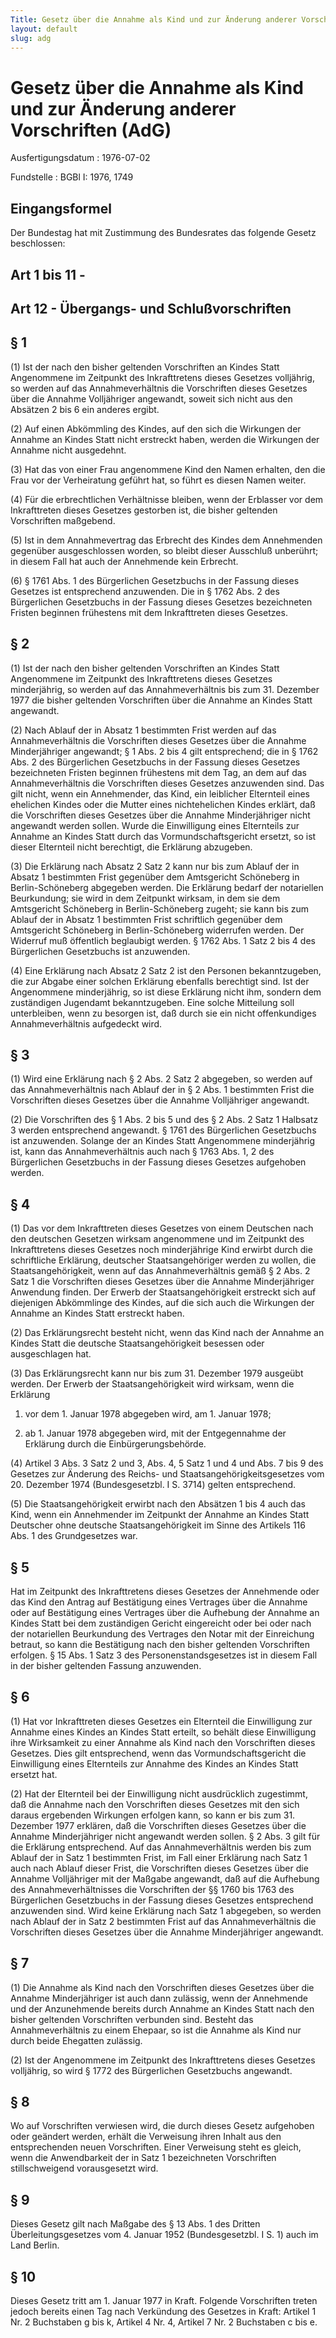 ```yaml
---
Title: Gesetz über die Annahme als Kind und zur Änderung anderer Vorschriften
layout: default
slug: adg
---
```


# Gesetz über die Annahme als Kind und zur Änderung anderer Vorschriften (AdG)

Ausfertigungsdatum
:   1976-07-02

Fundstelle
:   BGBl I: 1976, 1749



## Eingangsformel

Der Bundestag hat mit Zustimmung des Bundesrates das folgende Gesetz
beschlossen:


## Art 1 bis 11 - 



## Art 12 - Übergangs- und Schlußvorschriften



## § 1

(1) Ist der nach den bisher geltenden Vorschriften an Kindes Statt
Angenommene im Zeitpunkt des Inkrafttretens dieses Gesetzes
volljährig, so werden auf das Annahmeverhältnis die Vorschriften
dieses Gesetzes über die Annahme Volljähriger angewandt, soweit sich
nicht aus den Absätzen 2 bis 6 ein anderes ergibt.

(2) Auf einen Abkömmling des Kindes, auf den sich die Wirkungen der
Annahme an Kindes Statt nicht erstreckt haben, werden die Wirkungen
der Annahme nicht ausgedehnt.

(3) Hat das von einer Frau angenommene Kind den Namen erhalten, den
die Frau vor der Verheiratung geführt hat, so führt es diesen Namen
weiter.

(4) Für die erbrechtlichen Verhältnisse bleiben, wenn der Erblasser
vor dem Inkrafttreten dieses Gesetzes gestorben ist, die bisher
geltenden Vorschriften maßgebend.

(5) Ist in dem Annahmevertrag das Erbrecht des Kindes dem Annehmenden
gegenüber ausgeschlossen worden, so bleibt dieser Ausschluß unberührt;
in diesem Fall hat auch der Annehmende kein Erbrecht.

(6) § 1761 Abs. 1 des Bürgerlichen Gesetzbuchs in der Fassung dieses
Gesetzes ist entsprechend anzuwenden. Die in § 1762 Abs. 2 des
Bürgerlichen Gesetzbuchs in der Fassung dieses Gesetzes bezeichneten
Fristen beginnen frühestens mit dem Inkrafttreten dieses Gesetzes.


## § 2

(1) Ist der nach den bisher geltenden Vorschriften an Kindes Statt
Angenommene im Zeitpunkt des Inkrafttretens dieses Gesetzes
minderjährig, so werden auf das Annahmeverhältnis bis zum 31. Dezember
1977 die bisher geltenden Vorschriften über die Annahme an Kindes
Statt angewandt.

(2) Nach Ablauf der in Absatz 1 bestimmten Frist werden auf das
Annahmeverhältnis die Vorschriften dieses Gesetzes über die Annahme
Minderjähriger angewandt; § 1 Abs. 2 bis 4 gilt entsprechend; die in §
1762 Abs. 2 des Bürgerlichen Gesetzbuchs in der Fassung dieses
Gesetzes bezeichneten Fristen beginnen frühestens mit dem Tag, an dem
auf das Annahmeverhältnis die Vorschriften dieses Gesetzes anzuwenden
sind. Das gilt nicht, wenn ein Annehmender, das Kind, ein leiblicher
Elternteil eines ehelichen Kindes oder die Mutter eines nichtehelichen
Kindes erklärt, daß die Vorschriften dieses Gesetzes über die Annahme
Minderjähriger nicht angewandt werden sollen. Wurde die Einwilligung
eines Elternteils zur Annahme an Kindes Statt durch das
Vormundschaftsgericht ersetzt, so ist dieser Elternteil nicht
berechtigt, die Erklärung abzugeben.

(3) Die Erklärung nach Absatz 2 Satz 2 kann nur bis zum Ablauf der in
Absatz 1 bestimmten Frist gegenüber dem Amtsgericht Schöneberg in
Berlin-Schöneberg abgegeben werden. Die Erklärung bedarf der
notariellen Beurkundung; sie wird in dem Zeitpunkt wirksam, in dem sie
dem Amtsgericht Schöneberg in Berlin-Schöneberg zugeht; sie kann bis
zum Ablauf der in Absatz 1 bestimmten Frist schriftlich gegenüber dem
Amtsgericht Schöneberg in Berlin-Schöneberg widerrufen werden. Der
Widerruf muß öffentlich beglaubigt werden. § 1762 Abs. 1 Satz 2 bis 4
des Bürgerlichen Gesetzbuchs ist anzuwenden.

(4) Eine Erklärung nach Absatz 2 Satz 2 ist den Personen
bekanntzugeben, die zur Abgabe einer solchen Erklärung ebenfalls
berechtigt sind. Ist der Angenommene minderjährig, so ist diese
Erklärung nicht ihm, sondern dem zuständigen Jugendamt bekanntzugeben.
Eine solche Mitteilung soll unterbleiben, wenn zu besorgen ist, daß
durch sie ein nicht offenkundiges Annahmeverhältnis aufgedeckt wird.


## § 3

(1) Wird eine Erklärung nach § 2 Abs. 2 Satz 2 abgegeben, so werden
auf das Annahmeverhältnis nach Ablauf der in § 2 Abs. 1 bestimmten
Frist die Vorschriften dieses Gesetzes über die Annahme Volljähriger
angewandt.

(2) Die Vorschriften des § 1 Abs. 2 bis 5 und des § 2 Abs. 2 Satz 1
Halbsatz 3 werden entsprechend angewandt. § 1761 des Bürgerlichen
Gesetzbuchs ist anzuwenden. Solange der an Kindes Statt Angenommene
minderjährig ist, kann das Annahmeverhältnis auch nach § 1763 Abs. 1,
2 des Bürgerlichen Gesetzbuchs in der Fassung dieses Gesetzes
aufgehoben werden.


## § 4

(1) Das vor dem Inkrafttreten dieses Gesetzes von einem Deutschen nach
den deutschen Gesetzen wirksam angenommene und im Zeitpunkt des
Inkrafttretens dieses Gesetzes noch minderjährige Kind erwirbt durch
die schriftliche Erklärung, deutscher Staatsangehöriger werden zu
wollen, die Staatsangehörigkeit, wenn auf das Annahmeverhältnis gemäß
§ 2 Abs. 2 Satz 1 die Vorschriften dieses Gesetzes über die Annahme
Minderjähriger Anwendung finden. Der Erwerb der Staatsangehörigkeit
erstreckt sich auf diejenigen Abkömmlinge des Kindes, auf die sich
auch die Wirkungen der Annahme an Kindes Statt erstreckt haben.

(2) Das Erklärungsrecht besteht nicht, wenn das Kind nach der Annahme
an Kindes Statt die deutsche Staatsangehörigkeit besessen oder
ausgeschlagen hat.

(3) Das Erklärungsrecht kann nur bis zum 31. Dezember 1979 ausgeübt
werden. Der Erwerb der Staatsangehörigkeit wird wirksam, wenn die
Erklärung

1.  vor dem 1. Januar 1978 abgegeben wird, am 1. Januar 1978;


2.  ab 1. Januar 1978 abgegeben wird, mit der Entgegennahme der Erklärung
    durch die Einbürgerungsbehörde.




(4) Artikel 3 Abs. 3 Satz 2 und 3, Abs. 4, 5 Satz 1 und 4 und Abs. 7
bis 9 des Gesetzes zur Änderung des Reichs- und
Staatsangehörigkeitsgesetzes vom 20. Dezember 1974 (Bundesgesetzbl. I
S. 3714) gelten entsprechend.

(5) Die Staatsangehörigkeit erwirbt nach den Absätzen 1 bis 4 auch das
Kind, wenn ein Annehmender im Zeitpunkt der Annahme an Kindes Statt
Deutscher ohne deutsche Staatsangehörigkeit im Sinne des Artikels 116
Abs. 1 des Grundgesetzes war.


## § 5

Hat im Zeitpunkt des Inkrafttretens dieses Gesetzes der Annehmende
oder das Kind den Antrag auf Bestätigung eines Vertrages über die
Annahme oder auf Bestätigung eines Vertrages über die Aufhebung der
Annahme an Kindes Statt bei dem zuständigen Gericht eingereicht oder
bei oder nach der notariellen Beurkundung des Vertrages den Notar mit
der Einreichung betraut, so kann die Bestätigung nach den bisher
geltenden Vorschriften erfolgen. § 15 Abs. 1 Satz 3 des
Personenstandsgesetzes ist in diesem Fall in der bisher geltenden
Fassung anzuwenden.


## § 6

(1) Hat vor Inkrafttreten dieses Gesetzes ein Elternteil die
Einwilligung zur Annahme eines Kindes an Kindes Statt erteilt, so
behält diese Einwilligung ihre Wirksamkeit zu einer Annahme als Kind
nach den Vorschriften dieses Gesetzes. Dies gilt entsprechend, wenn
das Vormundschaftsgericht die Einwilligung eines Elternteils zur
Annahme des Kindes an Kindes Statt ersetzt hat.

(2) Hat der Elternteil bei der Einwilligung nicht ausdrücklich
zugestimmt, daß die Annahme nach den Vorschriften dieses Gesetzes mit
den sich daraus ergebenden Wirkungen erfolgen kann, so kann er bis zum
31\. Dezember 1977 erklären, daß die Vorschriften dieses Gesetzes über
die Annahme Minderjähriger nicht angewandt werden sollen. § 2 Abs. 3
gilt für die Erklärung entsprechend. Auf das Annahmeverhältnis werden
bis zum Ablauf der in Satz 1 bestimmten Frist, im Fall einer Erklärung
nach Satz 1 auch nach Ablauf dieser Frist, die Vorschriften dieses
Gesetzes über die Annahme Volljähriger mit der Maßgabe angewandt, daß
auf die Aufhebung des Annahmeverhältnisses die Vorschriften der §§
1760 bis 1763 des Bürgerlichen Gesetzbuchs in der Fassung dieses
Gesetzes entsprechend anzuwenden sind. Wird keine Erklärung nach Satz
1 abgegeben, so werden nach Ablauf der in Satz 2 bestimmten Frist auf
das Annahmeverhältnis die Vorschriften dieses Gesetzes über die
Annahme Minderjähriger angewandt.


## § 7

(1) Die Annahme als Kind nach den Vorschriften dieses Gesetzes über
die Annahme Minderjähriger ist auch dann zulässig, wenn der Annehmende
und der Anzunehmende bereits durch Annahme an Kindes Statt nach den
bisher geltenden Vorschriften verbunden sind. Besteht das
Annahmeverhältnis zu einem Ehepaar, so ist die Annahme als Kind nur
durch beide Ehegatten zulässig.

(2) Ist der Angenommene im Zeitpunkt des Inkrafttretens dieses
Gesetzes volljährig, so wird § 1772 des Bürgerlichen Gesetzbuchs
angewandt.


## § 8

Wo auf Vorschriften verwiesen wird, die durch dieses Gesetz aufgehoben
oder geändert werden, erhält die Verweisung ihren Inhalt aus den
entsprechenden neuen Vorschriften. Einer Verweisung steht es gleich,
wenn die Anwendbarkeit der in Satz 1 bezeichneten Vorschriften
stillschweigend vorausgesetzt wird.


## § 9

Dieses Gesetz gilt nach Maßgabe des § 13 Abs. 1 des Dritten
Überleitungsgesetzes vom 4. Januar 1952 (Bundesgesetzbl. I S. 1) auch
im Land Berlin.


## § 10

Dieses Gesetz tritt am 1. Januar 1977 in Kraft.
Folgende Vorschriften treten jedoch bereits einen Tag nach Verkündung
des Gesetzes in Kraft:
Artikel 1 Nr. 2 Buchstaben g bis k,
Artikel 4 Nr. 4,
Artikel 7 Nr. 2 Buchstaben c bis e.

